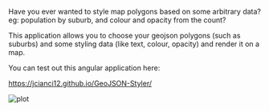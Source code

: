 Have you ever wanted to style map polygons based on some arbitrary data? eg: population by suburb, and colour and opacity from the count?

This application allows you to choose your geojson polygons (such as suburbs) and some styling data (like text, colour, opacity) and render it on a map.

You can test out this angular application here:

https://jcianci12.github.io/GeoJSON-Styler/


![plot](https://www.tekonline.com.au/wp-content/uploads/2022/10/image.png)
